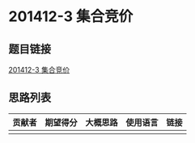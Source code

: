 # 201412-3 集合竞价

## 题目链接

[201412-3 集合竞价](http://118.190.20.162/view.page?gpid=T19)

## 思路列表

| 贡献者 | 期望得分 | 大概思路 | 使用语言 | 链接 |
| :-: | :-: | :-: | :-: | :-: | 
|  |  |  |  |  |
